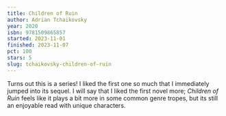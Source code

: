 ```yaml
---
title: Children of Ruin
author: Adrian Tchaikovsky
year: 2020
isbn: 9781509865857
started: 2023-11-01
finished: 2023-11-07
pct: 100
stars: 5
slug: tchaikovsky-children-of-ruin
---
```


Turns out this is a series! I liked the first one so much that I immediately jumped into its sequel. I will say that I liked the first novel more; <em>Children of Ruin</em> feels like it plays a bit more in some common genre tropes, but its still an enjoyable read with unique characters.
